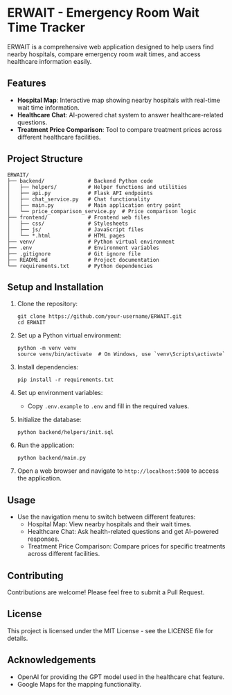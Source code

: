 # ERWAIT - Emergency Room Wait Time Tracker

ERWAIT is a comprehensive web application designed to help users find nearby hospitals, compare emergency room wait times, and access healthcare information easily.

## Features

- **Hospital Map**: Interactive map showing nearby hospitals with real-time wait time information.
- **Healthcare Chat**: AI-powered chat system to answer healthcare-related questions.
- **Treatment Price Comparison**: Tool to compare treatment prices across different healthcare facilities.

## Project Structure

```
ERWAIT/
├── backend/              # Backend Python code
│   ├── helpers/          # Helper functions and utilities
│   ├── api.py            # Flask API endpoints
│   ├── chat_service.py   # Chat functionality
│   ├── main.py           # Main application entry point
│   └── price_comparison_service.py  # Price comparison logic
├── frontend/             # Frontend web files
│   ├── css/              # Stylesheets
│   ├── js/               # JavaScript files
│   └── *.html            # HTML pages
├── venv/                 # Python virtual environment
├── .env                  # Environment variables
├── .gitignore            # Git ignore file
├── README.md             # Project documentation
└── requirements.txt      # Python dependencies
```

## Setup and Installation

1. Clone the repository:
   ```
   git clone https://github.com/your-username/ERWAIT.git
   cd ERWAIT
   ```

2. Set up a Python virtual environment:
   ```
   python -m venv venv
   source venv/bin/activate  # On Windows, use `venv\Scripts\activate`
   ```

3. Install dependencies:
   ```
   pip install -r requirements.txt
   ```

4. Set up environment variables:
   - Copy `.env.example` to `.env` and fill in the required values.

5. Initialize the database:
   ```
   python backend/helpers/init.sql
   ```

6. Run the application:
   ```
   python backend/main.py
   ```

7. Open a web browser and navigate to `http://localhost:5000` to access the application.

## Usage

- Use the navigation menu to switch between different features:
  - Hospital Map: View nearby hospitals and their wait times.
  - Healthcare Chat: Ask health-related questions and get AI-powered responses.
  - Treatment Price Comparison: Compare prices for specific treatments across different facilities.

## Contributing

Contributions are welcome! Please feel free to submit a Pull Request.

## License

This project is licensed under the MIT License - see the LICENSE file for details.

## Acknowledgements

- OpenAI for providing the GPT model used in the healthcare chat feature.
- Google Maps for the mapping functionality.